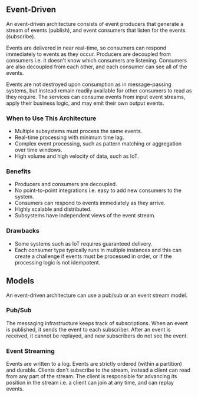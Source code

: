 ## Event-Driven

An event-driven architecture consists of event producers that generate a stream of events (publish), and event consumers that listen for the events (subscribe).

Events are delivered in near real-time, so consumers can respond immediately to events as they occur. Producers are decoupled from consumers i.e. it doesn't know which consumers are listening. Consumers are also decoupled from each other, and each consumer can see all of the events.

Events are not destroyed upon consumption as in message-passing systems, but instead remain readily available for other consumers to read as they require. The services can consume events from input event streams, apply their business logic, and may emit their own output events.

### When to Use This Architecture

- Multiple subsystems must process the same events.
- Real-time processing with minimum time lag.
- Complex event processing, such as pattern matching or aggregation over time windows.
- High volume and high velocity of data, such as IoT.

### Benefits

- Producers and consumers are decoupled.
- No point-to-point integrations i.e. easy to add new consumers to the system.
- Consumers can respond to events immediately as they arrive.
- Highly scalable and distributed.
- Subsystems have independent views of the event stream.

### Drawbacks

- Some systems such as IoT requires guaranteed delivery.
- Each consumer type typically runs in multiple instances and this can create a challenge if events must be processed in order, or if the processing logic is not idempotent.

## Models

An event-driven architecture can use a pub/sub or an event stream model.

### Pub/Sub

The messaging infrastructure keeps track of subscriptions. When an event is published, it sends the event to each subscriber. After an event is received, it cannot be replayed, and new subscribers do not see the event.

### Event Streaming

Events are written to a log. Events are strictly ordered (within a partition) and durable. Clients don't subscribe to the stream, instead a client can read from any part of the stream. The client is responsible for advancing its position in the stream i.e. a client can join at any time, and can replay events.
